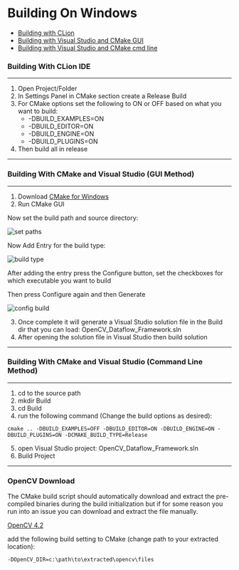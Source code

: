 # Building On Windows

* [Building with CLion](#building-with-clion-ide)
* [Building with Visual Studio and CMake GUI](#building-with-cmake-and-visual-studio-gui-method)
* [Building with Visual Studio and CMake cmd line](#building-with-cmake-and-visual-studio-command-line-method)


### Building With CLion IDE

---

1. Open Project/Folder
2. In Settings Panel in CMake section create a Release Build
3. For CMake options set the following to ON or OFF based on what you want to build:
   * -DBUILD_EXAMPLES=ON
   * -DBUILD_EDITOR=ON
   * -DBUILD_ENGINE=ON
   * -DBUILD_PLUGINS=ON
4. Then build all in release

---


### Building With CMake and Visual Studio (GUI Method)

---

1. Download [CMake for Windows](https://cmake.org/download/)
2. Run CMake GUI

Now set the build path and source directory:

![set paths](../images/win_cmake_set1.jpg)

Now Add Entry for the build type:

![build type](../images/win_cmake_release.jpg)

After adding the entry press the Configure button, set the checkboxes for which executable you want to build

Then press Configure again and then Generate

![config build](../images/win_cmake_configure.jpg)

3. Once complete it will generate a Visual Studio solution file in the Build dir that you can load: OpenCV_Dataflow_Framework.sln
4. After opening the solution file in Visual Studio then build solution

---

### Building With CMake and Visual Studio (Command Line Method)

---

1. cd to the source path
2. mkdir Build
3. cd Build
4. run the following command (Change the build options as desired):
```commandline
cmake .. -DBUILD_EXAMPLES=OFF -DBUILD_EDITOR=ON -DBUILD_ENGINE=ON -DBUILD_PLUGINS=ON -DCMAKE_BUILD_TYPE=Release
```
5. open Visual Studio project: OpenCV_Dataflow_Framework.sln
6. Build Project

---


### OpenCV Download

The CMake build script should automatically download and extract the pre-compiled binaries during the build initialization but if for some reason you run into an issue you can download and extract the file manually.

[OpenCV 4.2](https://github.com/opencv/opencv/releases/download/4.2.0/opencv-4.2.0-vc14_vc15.exe)

add the following build setting to CMake (change path to your extracted location):
```commandline
-DOpenCV_DIR=c:\path\to\extracted\opencv\files
```
